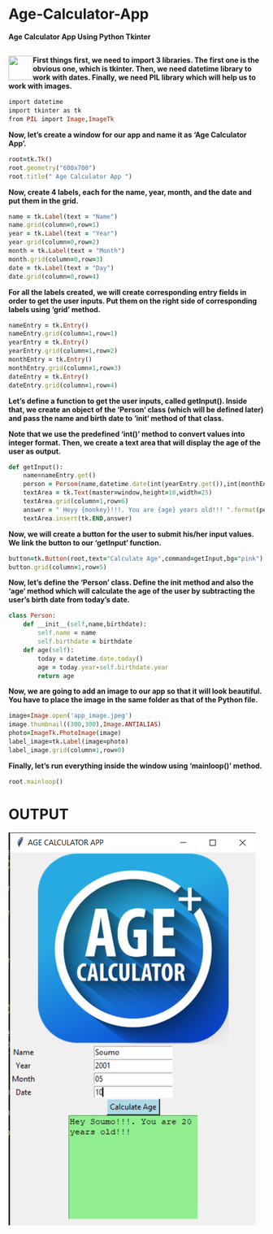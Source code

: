 # Age-Calculator-App
<strong>Age Calculator App Using Python Tkinter</strong>

##

<a href="url"><img src="https://media.giphy.com/media/LfQaJo2wbxB6radlve/giphy.gif" align="left" height="48" width="48" ></a>

##

<b>First things first, we need to import 3 libraries. The first one is the obvious one, which is tkinter. Then, we need datetime library to work with dates. Finally, we need PIL library which will help us to work with images.</b>
```ruby
import datetime
import tkinter as tk
from PIL import Image,ImageTk
```
<b>Now, let’s create a window for our app and name it as ‘Age Calculator App’.</b>
```ruby
root=tk.Tk()
root.geometry("600x700")
root.title(" Age Calculator App ")
```
<b>Now, create 4 labels, each for the name, year, month, and the date and put them in the grid.</b>
```ruby
name = tk.Label(text = "Name")
name.grid(column=0,row=1)
year = tk.Label(text = "Year")
year.grid(column=0,row=2)
month = tk.Label(text = "Month")
month.grid(column=0,row=3)
date = tk.Label(text = "Day")
date.grid(column=0,row=4)
```
<b>For all the labels created, we will create corresponding entry fields in order to get the user inputs. Put them on the right side of corresponding labels using ‘grid’ method.</b>
```ruby
nameEntry = tk.Entry()
nameEntry.grid(column=1,row=1)
yearEntry = tk.Entry()
yearEntry.grid(column=1,row=2)
monthEntry = tk.Entry()
monthEntry.grid(column=1,row=3)
dateEntry = tk.Entry()
dateEntry.grid(column=1,row=4)
```
<b>Let’s define a function to get the user inputs, called getInput(). Inside that, we create an object of the ‘Person‘ class (which will be defined later) and pass the name and birth date to ‘__init__‘ method of that class.

Note that we use the predefined ‘int()’ method to convert values into integer format. Then, we create a text area that will display the age of the user as output.</b>
```ruby
def getInput():
    name=nameEntry.get()
    person = Person(name,datetime.date(int(yearEntry.get()),int(monthEntry.get()),int(dateEntry.get())))
    textArea = tk.Text(master=window,height=10,width=25)
    textArea.grid(column=1,row=6)
    answer = " Heyy {monkey}!!!. You are {age} years old!!! ".format(person=name, age=person.age())
    textArea.insert(tk.END,answer) 
```
<b>Now, we will create a button for the user to submit his/her input values. We link the button to our ‘getInput‘ function.</b>
```ruby
button=tk.Button(root,text="Calculate Age",command=getInput,bg="pink")
button.grid(column=1,row=5)
```
<b>Now, let’s define the ‘Person’ class. Define the __init__ method and also the ‘age‘ method which will calculate the age of the user by subtracting the user’s birth date from today’s date.</b>
```ruby
class Person:
    def __init__(self,name,birthdate):
        self.name = name
        self.birthdate = birthdate
    def age(self):
        today = datetime.date.today()
        age = today.year-self.birthdate.year
        return age
```
<b>Now, we are going to add an image to our app so that it will look beautiful. You have to place the image in the same folder as that of the Python file.</b>
```ruby
image=Image.open('app_image.jpeg')
image.thumbnail((300,300),Image.ANTIALIAS)
photo=ImageTk.PhotoImage(image)
label_image=tk.Label(image=photo)
label_image.grid(column=1,row=0)
```
<b>Finally, let’s run everything inside the window using ‘mainloop()’ method.</b>
```ruby
root.mainloop()
```

##

# OUTPUT
![Image](Age-Calculator.png)

